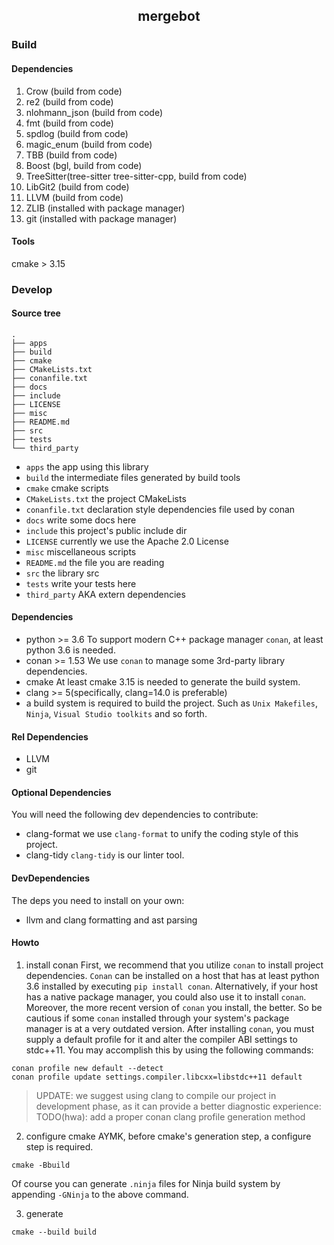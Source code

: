 <h2 align="center">mergebot</h2>

### Build

#### Dependencies

1. Crow (build from code)
2. re2 (build from code)
3. nlohmann_json (build from code)
4. fmt (build from code)
5. spdlog (build from code)
6. magic_enum (build from code)
7. TBB (build from code)
8. Boost (bgl, build from code)
9. TreeSitter(tree-sitter tree-sitter-cpp, build from code)
10. LibGit2 (build from code)
11. LLVM (build from code)
12. ZLIB (installed with package manager)
13. git (installed with package manager)

#### Tools

cmake > 3.15

### Develop

#### Source tree

```text
.
├── apps
├── build
├── cmake
├── CMakeLists.txt
├── conanfile.txt
├── docs
├── include
├── LICENSE
├── misc
├── README.md
├── src
├── tests
└── third_party
```

- `apps`    the app using this library
- `build`   the intermediate files generated by build tools
- `cmake`   cmake scripts
- `CMakeLists.txt`  the project CMakeLists
- `conanfile.txt`   declaration style dependencies file used by conan
- `docs`    write some docs here
- `include` this project's public include dir
- `LICENSE` currently we use the Apache 2.0 License
- `misc`    miscellaneous scripts
- `README.md`   the file you are reading
- `src` the library src
- `tests`   write your tests here
- `third_party` AKA extern dependencies

#### Dependencies

- python >= 3.6
  To support modern C++ package manager `conan`, at least python 3.6 is needed.
- conan >= 1.53
  We use `conan` to manage some 3rd-party library dependencies.
- cmake
  At least cmake 3.15 is needed to generate the build system.
- clang >= 5(specifically, clang=14.0 is preferable)
- a build system is required to build the project. Such
  as `Unix Makefiles`, `Ninja`, `Visual Studio toolkits` and so forth.

#### Rel Dependencies

- LLVM
- git

#### Optional Dependencies

You will need the following dev dependencies to contribute:

- clang-format
  we use `clang-format` to unify the coding style of this project.
- clang-tidy
  `clang-tidy` is our linter tool.

#### DevDependencies

The deps you need to install on your own:

- llvm and clang formatting and ast parsing

#### Howto

1. install conan
   First, we recommend that you utilize `conan` to install project dependencies.
   `Conan` can be installed on a host that has at least python 3.6 installed by
   executing `pip install conan`. Alternatively, if your host has a native
   package manager, you
   could also use it to install `conan`. Moreover, the more recent version
   of `conan` you install,
   the better. So be cautious if some `conan` installed through your system's
   package manager is at
   a very outdated version.
   After installing `conan`, you must supply a default profile for it and alter
   the compiler ABI
   settings to stdc++11. You may accomplish this by using the following
   commands:

```shell
conan profile new default --detect
conan profile update settings.compiler.libcxx=libstdc++11 default
```

> UPDATE:
> we suggest using clang to compile our project in development phase, as it can
> provide a better diagnostic experience:
> TODO(hwa): add a proper conan clang profile generation method

2. configure cmake
   AYMK, before cmake's generation step, a configure step is required.

```shell
cmake -Bbuild
```

Of course you can generate `.ninja` files for Ninja build system by
appending `-GNinja` to the above
command.

3. generate

```shell
cmake --build build
```
